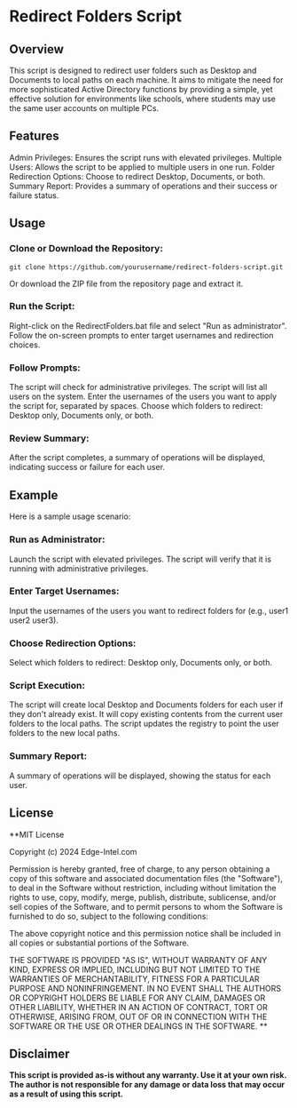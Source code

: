 # **Redirect Folders Script**
## Overview

This script is designed to redirect user folders such as Desktop and Documents to local paths on each machine. It aims to mitigate the need for more sophisticated Active Directory functions by providing a simple, yet effective solution for environments like schools, where students may use the same user accounts on multiple PCs.

## Features
Admin Privileges: Ensures the script runs with elevated privileges.
Multiple Users: Allows the script to be applied to multiple users in one run.
Folder Redirection Options: Choose to redirect Desktop, Documents, or both.
Summary Report: Provides a summary of operations and their success or failure status.

## Usage

### Clone or Download the Repository:
    git clone https://github.com/yourusername/redirect-folders-script.git

Or download the ZIP file from the repository page and extract it.

### Run the Script:
Right-click on the RedirectFolders.bat file and select "Run as administrator".
Follow the on-screen prompts to enter target usernames and redirection choices.

### Follow Prompts:
The script will check for administrative privileges.
The script will list all users on the system.
Enter the usernames of the users you want to apply the script for, separated by spaces.
Choose which folders to redirect: Desktop only, Documents only, or both.

### Review Summary:
After the script completes, a summary of operations will be displayed, indicating success or failure for each user.

## Example

Here is a sample usage scenario:

###     Run as Administrator:
Launch the script with elevated privileges.
The script will verify that it is running with administrative privileges.

###     Enter Target Usernames:
Input the usernames of the users you want to redirect folders for (e.g., user1 user2 user3).

###     Choose Redirection Options:
Select which folders to redirect: Desktop only, Documents only, or both.

###     Script Execution:
The script will create local Desktop and Documents folders for each user if they don't already exist.
It will copy existing contents from the current user folders to the local paths.
The script updates the registry to point the user folders to the new local paths.

###     Summary Report:
A summary of operations will be displayed, showing the status for each user.

## License

**MIT License

Copyright (c) 2024 Edge-Intel.com

Permission is hereby granted, free of charge, to any person obtaining a copy
of this software and associated documentation files (the "Software"), to deal
in the Software without restriction, including without limitation the rights
to use, copy, modify, merge, publish, distribute, sublicense, and/or sell
copies of the Software, and to permit persons to whom the Software is
furnished to do so, subject to the following conditions:

The above copyright notice and this permission notice shall be included in all
copies or substantial portions of the Software.

THE SOFTWARE IS PROVIDED "AS IS", WITHOUT WARRANTY OF ANY KIND, EXPRESS OR
IMPLIED, INCLUDING BUT NOT LIMITED TO THE WARRANTIES OF MERCHANTABILITY,
FITNESS FOR A PARTICULAR PURPOSE AND NONINFRINGEMENT. IN NO EVENT SHALL THE
AUTHORS OR COPYRIGHT HOLDERS BE LIABLE FOR ANY CLAIM, DAMAGES OR OTHER
LIABILITY, WHETHER IN AN ACTION OF CONTRACT, TORT OR OTHERWISE, ARISING FROM,
OUT OF OR IN CONNECTION WITH THE SOFTWARE OR THE USE OR OTHER DEALINGS IN THE
SOFTWARE.
**
## Disclaimer
**This script is provided as-is without any warranty. Use it at your own risk. The author is not responsible for any damage or data loss that may occur as a result of using this script.**